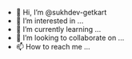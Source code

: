 - 👋 Hi, I’m @sukhdev-getkart
- 👀 I’m interested in ...
- 🌱 I’m currently learning ...
- 💞️ I’m looking to collaborate on ...
- 📫 How to reach me ...

<!---
sukhdev-getkart/sukhdev-getkart is a ✨ special ✨ repository because its `README.md` (this file) appears on your GitHub profile.
You can click the Preview link to take a look at your changes.
--->
